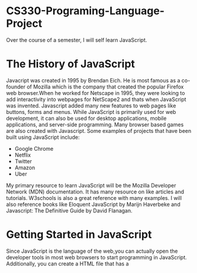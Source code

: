 # CS330-Programing-Language-Project
Over the course of a semester, I will self learn JavaScript.

**The History of JavaScript**
====================================
Javacript was created in 1995 by Brendan Eich. He is most famous as a co-founder of Mozilla which is the company that created the popular Firefox web browser.When he worked for  Netscape in 1995, they were looking to add interactivity into webpages for NetScape2 and thats when JavaScript was invented. Javascript added many new features to web pages like buttons, forms and menus. While JavaScript is primarily used for web development, it can also be used for desktop applications, mobile applications, and server-side programming. Many browser based games are also created with Javascript. Some examples of projects that have been built using JavaScript include:


+ Google Chrome
+ Netflix
+ Twitter
+ Amazon
+ Uber


My primary resource to learn JavaScript will be the Mozilla Developer Network (MDN) documentation. It has many  resource on like articles and tutorials. W3schools is also a great reference with many examples. I will also reference books like Eloquent JavaScript by Marijn Haverbeke and Javascript: The Definitive Guide by David Flanagan. 


**Getting Started in JavaScript**
====================================
Since JavaScript is the language of the web,you can actually open the developer tools in most web browsers to start programming in JavaScript. Additionally, you can create a HTML file that has a <script> tag containing Javasacript. If you open the HTML in a web browser, the JavaScript code can be interepreted and executed. You can also use Node.js, which is a Javascript runtime that allows you to run Javascript outside a browser. After dowloading Node.js, you can type commands into a terminal to run JavaScript code. There are also special web-based IDEs like CodePen that allow you to execute JavaScript code. 
  
There is no one "recommended" programming environment for JavaScript since there are so many ways to run it. For this project my focus will be on using the Visual Studio Code IDE to write the code and use Node.js and a web browser to run the code. Comments are often used to add more information about the code and it is ignored by the interpretor. To write comments in JavaScript, you type to forward slashes followed by whatever you want in the comment. Here is an example of a comment:
// This is a comment

**Resources**
------------

